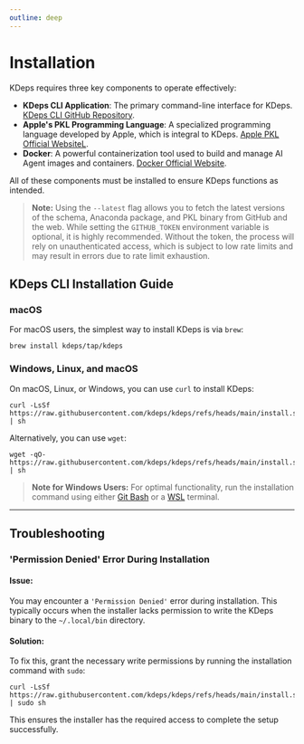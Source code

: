 ```yaml
---
outline: deep
---
```


# Installation

KDeps requires three key components to operate effectively:

- **KDeps CLI Application**: The primary command-line interface for KDeps. [KDeps CLI GitHub
  Repository](https://github.com/kdeps/kdeps).
- **Apple's PKL Programming Language**: A specialized programming language developed by Apple, which is integral to
  KDeps. [Apple PKL Official WebsiteL](https://pkl-lang.org/index.html).
- **Docker**: A powerful containerization tool used to build and manage AI Agent images and containers. [Docker Official
  Website](https://www.docker.com).

All of these components must be installed to ensure KDeps functions as intended.

> **Note:** Using the `--latest` flag allows you to fetch the latest versions of the schema, Anaconda package, and PKL
> binary from GitHub and the web. While setting the `GITHUB_TOKEN` environment variable is optional, it is highly
> recommended. Without the token, the process will rely on unauthenticated access, which is subject to low rate limits
> and may result in errors due to rate limit exhaustion.

## KDeps CLI Installation Guide

### macOS
For macOS users, the simplest way to install KDeps is via `brew`:

```shell
brew install kdeps/tap/kdeps
```

### Windows, Linux, and macOS
On macOS, Linux, or Windows, you can use `curl` to install KDeps:

```shell
curl -LsSf https://raw.githubusercontent.com/kdeps/kdeps/refs/heads/main/install.sh | sh
```

Alternatively, you can use `wget`:

```shell
wget -qO- https://raw.githubusercontent.com/kdeps/kdeps/refs/heads/main/install.sh | sh
```

> **Note for Windows Users:**
> For optimal functionality, run the installation command using either [Git Bash](https://git-scm.com/downloads/win) or
> a [WSL](https://learn.microsoft.com/en-us/windows/wsl/install) terminal.

---

## Troubleshooting

### 'Permission Denied' Error During Installation

#### **Issue:**
You may encounter a `'Permission Denied'` error during installation. This typically occurs when the installer lacks permission to write the KDeps binary to the `~/.local/bin` directory.

#### **Solution:**
To fix this, grant the necessary write permissions by running the installation command with `sudo`:

```shell
curl -LsSf https://raw.githubusercontent.com/kdeps/kdeps/refs/heads/main/install.sh | sudo sh
```

This ensures the installer has the required access to complete the setup successfully.
